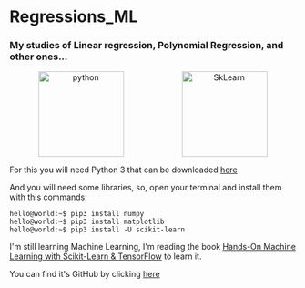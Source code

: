 # Regressions_ML
### My studies of Linear regression, Polynomial Regression, and other ones...

<p align="center" style="display: flex; align-items: center; justify-content: space-around">
  <img src="https://pluspng.com/img-png/python-logo-png-speeding-up-python-and-numpy-c-ing-the-way-360.png" alt="python" width="150">

  <img src="https://upload.wikimedia.org/wikipedia/commons/thumb/0/05/Scikit_learn_logo_small.svg/800px-Scikit_learn_logo_small.svg.png" alt="SkLearn" width="150">
  
</p>

For this you will need Python 3 that can be downloaded [here](https://www.python.org/downloads/)

And you will need some libraries, so, open your terminal and install them with this commands:

```console
hello@world:~$ pip3 install numpy
hello@world:~$ pip3 install matplotlib
hello@world:~$ pip3 install -U scikit-learn
```

I'm still learning Machine Learning, I'm reading the book [Hands-On Machine Learning with Scikit-Learn & TensorFlow](https://www.amazon.com.br/Hands-Machine-Learning-Scikit-Learn-TensorFlow/dp/1491962291) to learn it.

You can find it's GitHub by clicking [here](https://github.com/ageron/handson-ml/)
